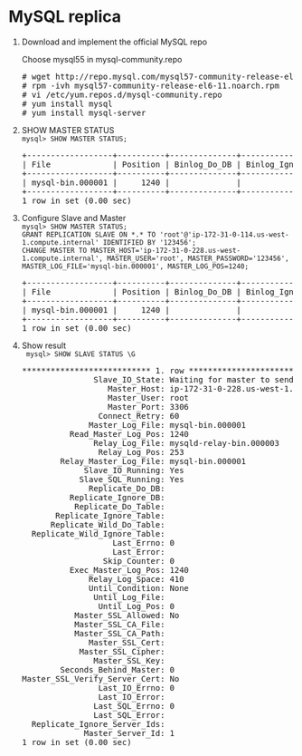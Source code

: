 <h1>MySQL replica</h1>
<ol>
<li>Download and implement the official MySQL repo <br/>
<p>Choose mysql55 in mysql-community.repo</p>
<pre>
# wget http://repo.mysql.com/mysql57-community-release-el6-11.noarch.rpm
# rpm -ivh mysql57-community-release-el6-11.noarch.rpm
# vi /etc/yum.repos.d/mysql-community.repo 
# yum install mysql
# yum install mysql-server
</pre>
</li>


<li> SHOW MASTER STATUS <br/>
<code>mysql> SHOW MASTER STATUS; </code> <br/>
<pre>
+------------------+----------+--------------+------------------+
| File             | Position | Binlog_Do_DB | Binlog_Ignore_DB |
+------------------+----------+--------------+------------------+
| mysql-bin.000001 |     1240 |              |                  |
+------------------+----------+--------------+------------------+
1 row in set (0.00 sec)
</pre>
</li>


<li> Configure Slave and Master <br/>
<code>mysql> SHOW MASTER STATUS; </code> <br/>
<code>GRANT REPLICATION SLAVE ON *.* TO 'root'@'ip-172-31-0-114.us-west-1.compute.internal' IDENTIFIED BY '123456';</code> <br/>
<code>CHANGE MASTER TO MASTER_HOST='ip-172-31-0-228.us-west-1.compute.internal', MASTER_USER='root', MASTER_PASSWORD='123456', MASTER_LOG_FILE='mysql-bin.000001', MASTER_LOG_POS=1240;</code> <br/>
<pre>
+------------------+----------+--------------+------------------+
| File             | Position | Binlog_Do_DB | Binlog_Ignore_DB |
+------------------+----------+--------------+------------------+
| mysql-bin.000001 |     1240 |              |                  |
+------------------+----------+--------------+------------------+
1 row in set (0.00 sec)
</pre>
</li>

<li> Show result <br/> 
<code> mysql> SHOW SLAVE STATUS \G </code> <br/>
<pre>
*************************** 1. row ***************************
               Slave_IO_State: Waiting for master to send event
                  Master_Host: ip-172-31-0-228.us-west-1.compute.internal
                  Master_User: root
                  Master_Port: 3306
                Connect_Retry: 60
              Master_Log_File: mysql-bin.000001
          Read_Master_Log_Pos: 1240
               Relay_Log_File: mysqld-relay-bin.000003
                Relay_Log_Pos: 253
        Relay_Master_Log_File: mysql-bin.000001
             Slave_IO_Running: Yes
            Slave_SQL_Running: Yes
              Replicate_Do_DB: 
          Replicate_Ignore_DB: 
           Replicate_Do_Table: 
       Replicate_Ignore_Table: 
      Replicate_Wild_Do_Table: 
  Replicate_Wild_Ignore_Table: 
                   Last_Errno: 0
                   Last_Error: 
                 Skip_Counter: 0
          Exec_Master_Log_Pos: 1240
              Relay_Log_Space: 410
              Until_Condition: None
               Until_Log_File: 
                Until_Log_Pos: 0
           Master_SSL_Allowed: No
           Master_SSL_CA_File: 
           Master_SSL_CA_Path: 
              Master_SSL_Cert: 
            Master_SSL_Cipher: 
               Master_SSL_Key: 
        Seconds_Behind_Master: 0
Master_SSL_Verify_Server_Cert: No
                Last_IO_Errno: 0
                Last_IO_Error: 
               Last_SQL_Errno: 0
               Last_SQL_Error: 
  Replicate_Ignore_Server_Ids: 
             Master_Server_Id: 1
1 row in set (0.00 sec)
</pre>
</li>
</ol>
